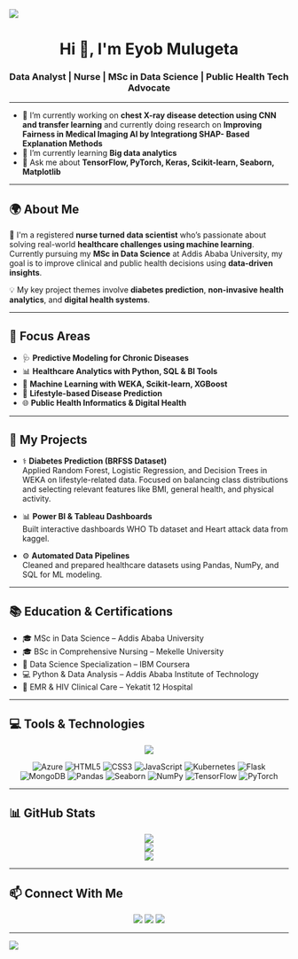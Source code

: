 <!-- Horizontal divider -->
<img src="https://user-images.githubusercontent.com/73097560/115834477-dbab4500-a447-11eb-908a-139a6edaec5c.gif" />

<h1 align="center">Hi 👋, I'm Eyob Mulugeta</h1>
<h3 align="center">Data Analyst | Nurse | MSc in Data Science | Public Health Tech Advocate</h3>

---

<!--Intro start-->
- 🔭 I’m currently working on **chest X-ray disease detection using CNN and transfer learning** and currently doing research on **Improving Fairness in Medical Imaging AI by Integrationg SHAP- Based Explanation Methods**
- 🌱 I’m currently learning **Big data analytics**
- 💬 Ask me about **TensorFlow, PyTorch, Keras, Scikit-learn, Seaborn, Matplotlib**

---

## 🌍 About Me

🔬 I'm a registered **nurse turned data scientist** who’s passionate about solving real-world **healthcare challenges using machine learning**. Currently pursuing my **MSc in Data Science** at Addis Ababa University, my goal is to improve clinical and public health decisions using **data-driven insights**.

💡 My key project themes involve **diabetes prediction**, **non-invasive health analytics**, and **digital health systems**.

---

## 🎯 Focus Areas

- 🩺 **Predictive Modeling for Chronic Diseases**  
- 📊 **Healthcare Analytics with Python, SQL & BI Tools**  
- 🤖 **Machine Learning with WEKA, Scikit-learn, XGBoost**  
- 🧬 **Lifestyle-based Disease Prediction**  
- 🌐 **Public Health Informatics & Digital Health**

---

## 🧠 My Projects

- ⚕️ **Diabetes Prediction (BRFSS Dataset)**  
  Applied Random Forest, Logistic Regression, and Decision Trees in WEKA on lifestyle-related data. Focused on balancing class distributions and selecting relevant features like BMI, general health, and physical activity.

- 📊 **Power BI & Tableau Dashboards**  
  Built interactive dashboards WHO Tb dataset and Heart attack data from kaggel.

- ⚙️ **Automated Data Pipelines**  
  Cleaned and prepared healthcare datasets using Pandas, NumPy, and SQL for ML modeling.

---

## 📚 Education & Certifications

- 🎓 MSc in Data Science – Addis Ababa University  
- 🎓 BSc in Comprehensive Nursing – Mekelle University  
- 📜 Data Science Specialization  – IBM Coursera  
- 💻 Python & Data Analysis – Addis Ababa Institute of Technology  
- 🏥 EMR & HIV Clinical Care – Yekatit 12 Hospital

---

## 💻 Tools & Technologies

<p align="center">
  <img src="https://skillicons.dev/icons?i=py,sql,tableau,powerbi,jupyter,git,aws,linux,mysql,postgres,r,sklearn,weka,docker&perline=9" />
</p>

<p align="center">
  <img src="https://img.icons8.com/color/48/000000/azure-1.png" title="Azure"/>
  <img src="https://img.icons8.com/color/48/000000/html-5--v1.png" title="HTML5"/>
  <img src="https://img.icons8.com/color/48/000000/css3.png" title="CSS3"/>
  <img src="https://img.icons8.com/color/48/000000/javascript--v1.png" title="JavaScript"/>
  <img src="https://img.icons8.com/color/48/000000/kubernetes.png" title="Kubernetes"/>
  <img src="https://img.icons8.com/color/48/000000/flask.png" title="Flask"/>
  <img src="https://img.icons8.com/color/48/000000/mongodb.png" title="MongoDB"/>
  <img src="https://img.icons8.com/color/48/000000/pandas.png" title="Pandas"/>
  <img src="https://img.icons8.com/color/48/000000/seaborn.png" title="Seaborn"/>
  <img src="https://img.icons8.com/color/48/000000/numpy.png" title="NumPy"/>
  <img src="https://img.icons8.com/color/48/000000/tensorflow.png" title="TensorFlow"/>
  <img src="https://img.icons8.com/color/48/000000/pytorch.png" title="PyTorch"/>
</p>

---

## 📊 GitHub Stats

<p align="center">
  <img src="https://github-readme-stats.vercel.app/api?username=Jobmrtall&theme=dark&show_icons=true" />
  <br>
  <img src="https://github-readme-streak-stats.herokuapp.com/?user=Jobmrtall&theme=dark" />
  <br>
  <img src="https://github-readme-stats.vercel.app/api/top-langs/?username=Jobmrtall&theme=dark&layout=compact&langs_count=8" />
</p>

---

## 📫 Connect With Me

<p align="center">
  <a href="https://www.linkedin.com/in/eyob-mulugeta/"><img src="https://img.shields.io/badge/LinkedIn-blue?style=for-the-badge&logo=linkedin" /></a>
  <a href="mailto:jobkelly0@gmail.com"><img src="https://img.shields.io/badge/Gmail-red?style=for-the-badge&logo=gmail" /></a>
  <a href="https://www.kaggle.com/eyobmulugeta"><img src="https://img.shields.io/badge/Kaggle-blue?style=for-the-badge&logo=kaggle" /></a>
</p>

---

<!-- Horizontal divider -->
<img src="https://user-images.githubusercontent.com/73097560/115834477-dbab4500-a447-11eb-908a-139a6edaec5c.gif" />
